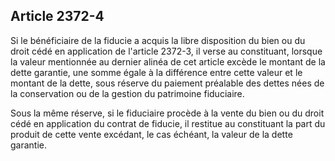 Article 2372-4
----
Si le bénéficiaire de la fiducie a acquis la libre disposition du bien ou du
droit cédé en application de l'article 2372-3, il verse au constituant, lorsque
la valeur mentionnée au dernier alinéa de cet article excède le montant de la
dette garantie, une somme égale à la différence entre cette valeur et le montant
de la dette, sous réserve du paiement préalable des dettes nées de la
conservation ou de la gestion du patrimoine fiduciaire.

Sous la même réserve, si le fiduciaire procède à la vente du bien ou du droit
cédé en application du contrat de fiducie, il restitue au constituant la part du
produit de cette vente excédant, le cas échéant, la valeur de la dette garantie.
